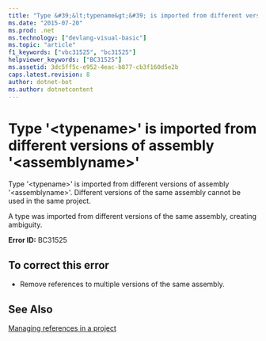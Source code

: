 ```yaml
---
title: "Type &#39;&lt;typename&gt;&#39; is imported from different versions of assembly &#39;&lt;assemblyname&gt;&#39;"
ms.date: "2015-07-20"
ms.prod: .net
ms.technology: ["devlang-visual-basic"]
ms.topic: "article"
f1_keywords: ["vbc31525", "bc31525"]
helpviewer_keywords: ["BC31525"]
ms.assetid: 3dc5ff5c-e952-4eac-b877-cb3f160d5e2b
caps.latest.revision: 8
author: dotnet-bot
ms.author: dotnetcontent
---
```

# Type &#39;&lt;typename&gt;&#39; is imported from different versions of assembly &#39;&lt;assemblyname&gt;&#39;
Type '\<typename>' is imported from different versions of assembly '\<assemblyname>'. Different versions of the same assembly cannot be used in the same project.  
  
 A type was imported from different versions of the same assembly, creating ambiguity.  
  
 **Error ID:** BC31525  
  
## To correct this error  
  
-   Remove references to multiple versions of the same assembly.  
  
## See Also  
 [Managing references in a project](/visualstudio/ide/managing-references-in-a-project)
